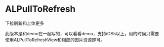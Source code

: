 ALPullToRefresh
==============


下拉刷新和上体更多

此版本是和demo在一起写的，可以看看demo，支持iOS5以上，用的时候只需要使用ALPullToRefreshView和相应的图片资源即可。
